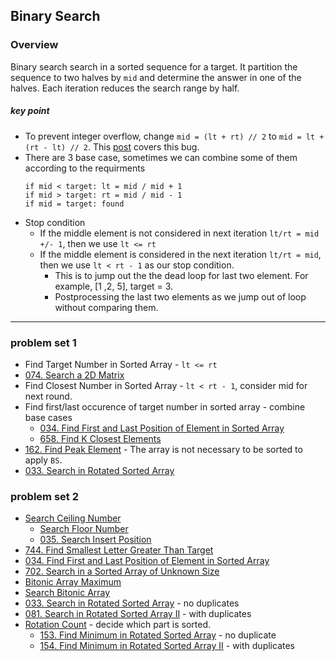 ## Binary Search

### **Overview**

Binary search search in a sorted sequence for a target. It partition the sequence to two halves by `mid` and determine the answer in one of the halves. Each iteration reduces the search range by half. 

##### key point

- To prevent integer overflow, change `mid = (lt + rt) // 2` to `mid = lt + (rt - lt) // 2`. This [post][7] covers this bug.
- There are 3 base case, sometimes we can combine some of them according to the requirments
    ``` 
    if mid < target: lt = mid / mid + 1
    if mid > target: rt = mid / mid - 1
    if mid = target: found
    ```
- Stop condition
    + If the middle element is not considered in next iteration `lt/rt = mid +/- 1`, then we use `lt <= rt`
    + If the middle element is considered in the next iteration `lt/rt = mid`, then we use `lt < rt - 1` as our stop condition. 
        + This is to jump out the the dead loop for last two element. For example, [1 ,2, 5], target = 3.
        + Postprocessing the last two elements as we jump out of loop without comparing them. 

---

### problem set 1
+ Find Target Number in Sorted Array - `lt <= rt`
+ [074. Search a 2D Matrix][3]
+ Find Closest Number in Sorted Array - `lt < rt - 1`, consider mid for next round.
+ Find first/last occurence of target number in sorted array - combine base cases
    + [034. Find First and Last Position of Element in Sorted Array][5]
    + [658. Find K Closest Elements][4]
+ [162. Find Peak Element][6] - The array is not necessary to be sorted to apply `BS`.
+ [033. Search in Rotated Sorted Array][1]


### problem set 2
+ [Search Ceiling Number][15]
    + [Search Floor Number][16]
    + [035. Search Insert Position][8]
+ [744. Find Smallest Letter Greater Than Target][9]
+ [034. Find First and Last Position of Element in Sorted Array][5]
+ [702. Search in a Sorted Array of Unknown Size][10]
+ [Bitonic Array Maximum][13]
+ [Search Bitonic Array][11]
+ [033. Search in Rotated Sorted Array][1] - no duplicates
+ [081. Search in Rotated Sorted Array II][12] - with duplicates
+ [Rotation Count][14] - decide which part is sorted. 
    + [153. Find Minimum in Rotated Sorted Array][17] - no duplicate
    + [154. Find Minimum in Rotated Sorted Array II][18] - with duplicates



[1]: https://leetcode.com/problems/search-in-rotated-sorted-array/
[2]: https://leetcode.com/problems/kth-missing-positive-number
[3]: https://leetcode.com/problems/search-a-2d-matrix/
[4]: https://leetcode.com/problems/find-k-closest-elements/
[5]: https://leetcode.com/problems/find-first-and-last-position-of-element-in-sorted-array/
[6]: https://leetcode.com/problems/find-peak-element/
[7]: https://ai.googleblog.com/2006/06/extra-extra-read-all-about-it-nearly.html
[8]: https://leetcode.com/problems/search-insert-position/
[9]: https://leetcode.com/problems/find-smallest-letter-greater-than-target/
[10]: https://leetcode.com/problems/search-in-a-sorted-array-of-unknown-size/
[11]: https://www.educative.io/courses/grokking-the-coding-interview/7n3BlOvqW0r
[12]: https://leetcode.com/problems/search-in-rotated-sorted-array-ii/
[13]: https://www.educative.io/courses/grokking-the-coding-interview/RMyRR6wZoYK
[14]: https://www.educative.io/courses/grokking-the-coding-interview/7nPmB8mZ6vj
[15]: https://www.educative.io/courses/grokking-the-coding-interview/qA5wW7R8ox7
[16]: https://www.educative.io/courses/grokking-the-coding-interview/qA5wW7R8ox7#Similar-Problems
[17]: https://leetcode.com/problems/find-minimum-in-rotated-sorted-array/
[18]: https://leetcode.com/problems/find-minimum-in-rotated-sorted-array-ii/